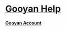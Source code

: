 <link rel="icon" href="{{ site.favicon }}" type="image/svg+xml">

# [Gooyan Help](#)

**[Gooyan Account](/accounts)**
